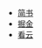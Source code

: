 - [简书](https://www.jianshu.com/p/d359599c1891)
- [掘金](https://juejin.im/post/5a6212386fb9a01ca5608de3)
- [看云](https://www.kancloud.cn/cris/es6/507888)